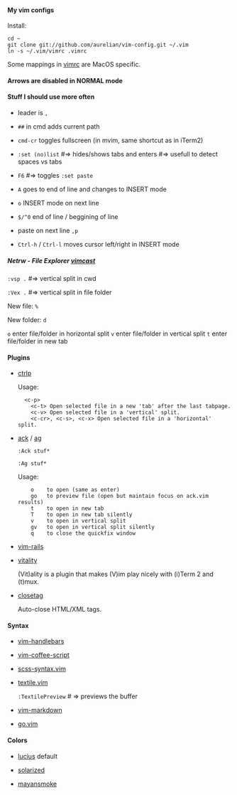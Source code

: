 #### My vim configs

Install:

    cd ~
    git clone git://github.com/aurelian/vim-config.git ~/.vim
    ln -s ~/.vim/vimrc .vimrc

Some mappings in [vimrc](https://github.com/aurelian/vim-config/blob/master/vimrc) are MacOS specific.

#### Arrows are disabled in NORMAL mode

#### Stuff I should use more often

* leader is <code>,</code>

* <code>##</code> in cmd adds current path

* <code>cmd-cr</code> toggles fullscreen (in mvim, same shortcut as in iTerm2)

* <code>:set (no)list</code> #=> hides/shows tabs and enters #=> usefull to detect spaces vs tabs

* <code>F6</code> #=> toggles <code>:set paste</code>

* <code>A</code> goes to end of line and changes to INSERT mode

* <code>o</code> INSERT mode on next line

* <code>$/^0</code> end of line / beggining of line

* paste on next line <code>,p</code>

* <code>Ctrl-h</code> / <code>Ctrl-l</code> moves cursor left/right in INSERT mode

##### Netrw - File Explorer [vimcast](http://vimcasts.org/e/15)

<code>:vsp .</code> #=> vertical split in cwd

<code>:Vex .</code> #=> vertical split in file folder

New file: <code>%</code>

New folder: <code>d</code>

<code>o</code> enter file/folder in horizontal split
<code>v</code> enter file/folder in vertical split
<code>t</code> enter file/folder in new tab

#### Plugins

* [ctrlp](https://github.com/kien/ctrlp.vim)

  Usage:

  ```
    <c-p>
      <c-t> Open selected file in a new 'tab' after the last tabpage.
      <c-v> Open selected file in a 'vertical' split.
      <c-cr>, <c-s>, <c-x> Open selected file in a 'horizontal' split.
  ```

* [ack](https://github.com/mileszs/ack.vim) / [ag](https://github.com/rking/ag.vim)

  <code>:Ack stuf*</code>

  <code>:Ag stuf*</code>

  Usage:

  ```
      o    to open (same as enter)
      go   to preview file (open but maintain focus on ack.vim results)
      t    to open in new tab
      T    to open in new tab silently
      v    to open in vertical split
      gv   to open in vertical split silently
      q    to close the quickfix window
  ```

* [vim-rails](https://github.com/tpope/vim-rails)

* [vitality](https://github.com/sjl/vitality.vim)

  (Vit)ality is a plugin that makes (V)im play nicely with (i)Term 2 and (t)mux.

* [closetag](https://github.com/docunext/closetag.vim)

  Auto-close HTML/XML tags.

#### Syntax

* [vim-handlebars](https://github.com/nono/vim-handlebars)

* [vim-coffee-script](https://github.com/kchmck/vim-coffee-script)

* [scss-syntax.vim](http://github.com/cakebaker/scss-syntax.vim)

* [textile.vim](https://github.com/timcharper/textile.vim)

  <code>:TextilePreview</code> # => previews the buffer

* [vim-markdown](https://github.com/tpope/vim-markdown)

* [go.vim](https://github.com/golangtw/go.vim)

#### Colors

* [lucius](https://github.com/jonathanfilip/vim-lucius) default

* [solarized](http://github.com/altercation/vim-colors-solarized)

* [mayansmoke](https://github.com/vim-scripts/mayansmoke)

